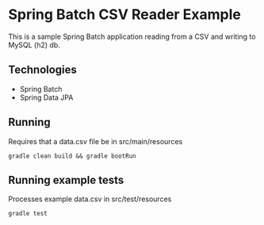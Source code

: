# Spring Batch CSV Reader Example

This is a sample Spring Batch application reading from a CSV and writing to MySQL (h2) db.

## Technologies
* Spring Batch
* Spring Data JPA

## Running
Requires that a data.csv file be in src/main/resources

`gradle clean build && gradle bootRun`

## Running example tests
Processes example data.csv in src/test/resources

`gradle test`